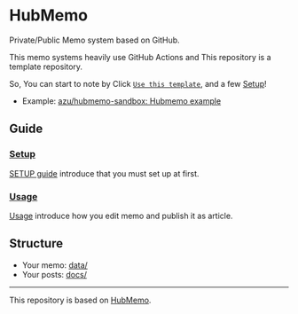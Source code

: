# HubMemo

Private/Public Memo system based on GitHub.

This memo systems heavily use GitHub Actions and This repository is a template repository.

So, You can start to note by Click [`Use this template`](https://github.com/azu/hubmemo/generate), and a few [Setup](guide/SETUP.md)!

- Example: [azu/hubmemo-sandbox: Hubmemo example](https://github.com/azu/hubmemo-sandbox)

## Guide

### [Setup](guide/SETUP.md)

[SETUP guide](guide/SETUP.md) introduce that you must set up at first.

### [Usage](guide/USAGE.md)

[Usage](guide/USAGE.md) introduce how you edit memo and publish it as article.

## Structure

- Your memo: [data/](data/)
- Your posts: [docs/](docs/)

---

This repository is based on [HubMemo](https://github.com/azu/hubmemo).
